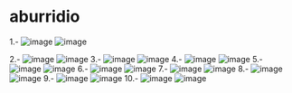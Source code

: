 # aburridio
1.-
![image](https://github.com/user-attachments/assets/44b9d46f-a593-427a-861b-2f1e311f9113)
![image](https://github.com/user-attachments/assets/178f402b-d1d0-432a-91b8-3405533c6f62)

2.-
![image](https://github.com/user-attachments/assets/6972c634-8f33-4135-b839-5d338e4cd1c1)
![image](https://github.com/user-attachments/assets/6aaf0a14-01eb-4c73-a8ab-9345f463d7cf)
3.-
![image](https://github.com/user-attachments/assets/fd06d62f-5a39-45fb-ae8e-443fd4d0389d)
![image](https://github.com/user-attachments/assets/81d7b6db-f007-4d83-a364-f9952d88e244)
4.-
![image](https://github.com/user-attachments/assets/69635db4-7d62-4d1e-bb8f-8d2e8252790c)
![image](https://github.com/user-attachments/assets/abc896fc-45c1-4aa3-9be2-4456e0ee3e32)
5.-
![image](https://github.com/user-attachments/assets/94185c6a-2c3e-476a-8622-6ef691d224c3)
![image](https://github.com/user-attachments/assets/afb9956b-648a-492b-b968-4df7ea172dff)
6.-
![image](https://github.com/user-attachments/assets/d407693b-c7ad-4f14-ba23-c38ae22e101e)
![image](https://github.com/user-attachments/assets/fce5b5bc-4d1b-4348-b2b6-c53d25296fc2)
7.-
![image](https://github.com/user-attachments/assets/085df329-68f4-4f2b-84d9-8f7920dc80be)
![image](https://github.com/user-attachments/assets/431893d2-39f4-47ed-b44d-a39d719a9892)
8.-
![image](https://github.com/user-attachments/assets/101c03f3-7763-463b-acce-b5d6d9b4b591)
![image](https://github.com/user-attachments/assets/b3751cf9-03bf-4abb-8ca1-5b3eb7e65003)
9.-
![image](https://github.com/user-attachments/assets/4d64b8c7-2de2-4830-b2d0-a2f30cbc8964)
![image](https://github.com/user-attachments/assets/6f71207b-f807-4b3a-90d6-86f4cf47f447)
10.-
![image](https://github.com/user-attachments/assets/3968221e-21ea-4f5a-8422-28dbcca5439e)
![image](https://github.com/user-attachments/assets/f4f65e66-412f-4ccf-80a4-951880a3f748)



